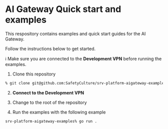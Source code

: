 # AI Gateway Quick start and examples

This respository contains examples and quick start guides for the AI Gateway. 

Follow the instructions below to get started.

ℹ️ Make sure you are connected to the **Development VPN** before running the examples.

1. Clone this repository

```bash
% git clone git@github.com:SafetyCulture/srv-platform-aigateway-examples.git
```

2. **Connect to the Development VPN**

3. Change to the root of the repository

4. Run the examples with the following example

```bash
srv-platform-aigateway-examples% go run .
```